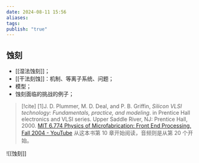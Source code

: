 ```yaml
---
date: 2024-08-11 15:56
aliases: 
tags: 
publish: "true"
---
```

## 蚀刻

- [[湿法蚀刻]]；
- [[干法刻蚀]]：机制、等离子系统、问题；
- 模型；
- 蚀刻面临的挑战的例子；

>[!cite]
>[1]J. D. Plummer, M. D. Deal, and P. B. Griffin, _Silicon VLSI technology: Fundamentals, practice, and modeling_. in Prentice Hall electronics and VLSI series. Upper Saddle River, NJ: Prentice Hall, 2000.
>[MIT 6.774 Physics of Microfabrication: Front End Processing, Fall 2004 - YouTube](https://www.youtube.com/playlist?list=PLUl4u3cNGP61IMhYaHL_x-RzNUIDJD9XK)
>从这本书第 10 章开始阅读，音频则是从第 20 个开始。

![[蚀刻]]